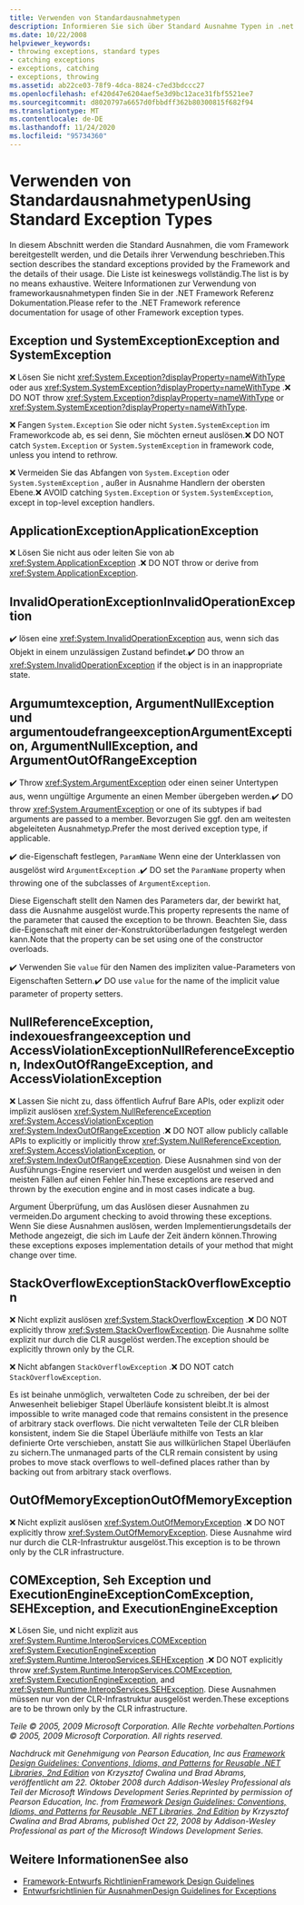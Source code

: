 ```yaml
---
title: Verwenden von Standardausnahmetypen
description: Informieren Sie sich über Standard Ausnahme Typen in .net. Erfahren Sie mehr über "SystemException", "ApplicationException", "argumumtexception", "COMException" und mehr.
ms.date: 10/22/2008
helpviewer_keywords:
- throwing exceptions, standard types
- catching exceptions
- exceptions, catching
- exceptions, throwing
ms.assetid: ab22ce03-78f9-4dca-8824-c7ed3bdccc27
ms.openlocfilehash: ef420d47e6204aef5e3d9bc12ace31fbf5521ee7
ms.sourcegitcommit: d8020797a6657d0fbbdff362b80300815f682f94
ms.translationtype: MT
ms.contentlocale: de-DE
ms.lasthandoff: 11/24/2020
ms.locfileid: "95734360"
---
```

# <a name="using-standard-exception-types"></a><span data-ttu-id="779fb-104">Verwenden von Standardausnahmetypen</span><span class="sxs-lookup"><span data-stu-id="779fb-104">Using Standard Exception Types</span></span>

<span data-ttu-id="779fb-105">In diesem Abschnitt werden die Standard Ausnahmen, die vom Framework bereitgestellt werden, und die Details ihrer Verwendung beschrieben.</span><span class="sxs-lookup"><span data-stu-id="779fb-105">This section describes the standard exceptions provided by the Framework and the details of their usage.</span></span> <span data-ttu-id="779fb-106">Die Liste ist keineswegs vollständig.</span><span class="sxs-lookup"><span data-stu-id="779fb-106">The list is by no means exhaustive.</span></span> <span data-ttu-id="779fb-107">Weitere Informationen zur Verwendung von frameworkausnahmetypen finden Sie in der .NET Framework Referenz Dokumentation.</span><span class="sxs-lookup"><span data-stu-id="779fb-107">Please refer to the .NET Framework reference documentation for usage of other Framework exception types.</span></span>

## <a name="exception-and-systemexception"></a><span data-ttu-id="779fb-108">Exception und SystemException</span><span class="sxs-lookup"><span data-stu-id="779fb-108">Exception and SystemException</span></span>

 <span data-ttu-id="779fb-109">❌ Lösen Sie nicht <xref:System.Exception?displayProperty=nameWithType> oder aus <xref:System.SystemException?displayProperty=nameWithType> .</span><span class="sxs-lookup"><span data-stu-id="779fb-109">❌ DO NOT throw <xref:System.Exception?displayProperty=nameWithType> or <xref:System.SystemException?displayProperty=nameWithType>.</span></span>

 <span data-ttu-id="779fb-110">❌ Fangen `System.Exception` Sie oder nicht `System.SystemException` im Frameworkcode ab, es sei denn, Sie möchten erneut auslösen.</span><span class="sxs-lookup"><span data-stu-id="779fb-110">❌ DO NOT catch `System.Exception` or `System.SystemException` in framework code, unless you intend to rethrow.</span></span>

 <span data-ttu-id="779fb-111">❌ Vermeiden Sie das Abfangen von `System.Exception` oder `System.SystemException` , außer in Ausnahme Handlern der obersten Ebene.</span><span class="sxs-lookup"><span data-stu-id="779fb-111">❌ AVOID catching `System.Exception` or `System.SystemException`, except in top-level exception handlers.</span></span>

## <a name="applicationexception"></a><span data-ttu-id="779fb-112">ApplicationException</span><span class="sxs-lookup"><span data-stu-id="779fb-112">ApplicationException</span></span>

 <span data-ttu-id="779fb-113">❌ Lösen Sie nicht aus oder leiten Sie von ab <xref:System.ApplicationException> .</span><span class="sxs-lookup"><span data-stu-id="779fb-113">❌ DO NOT throw or derive from <xref:System.ApplicationException>.</span></span>

## <a name="invalidoperationexception"></a><span data-ttu-id="779fb-114">InvalidOperationException</span><span class="sxs-lookup"><span data-stu-id="779fb-114">InvalidOperationException</span></span>

 <span data-ttu-id="779fb-115">✔️ lösen eine <xref:System.InvalidOperationException> aus, wenn sich das Objekt in einem unzulässigen Zustand befindet.</span><span class="sxs-lookup"><span data-stu-id="779fb-115">✔️ DO throw an <xref:System.InvalidOperationException> if the object is in an inappropriate state.</span></span>

## <a name="argumentexception-argumentnullexception-and-argumentoutofrangeexception"></a><span data-ttu-id="779fb-116">Argumumtexception, ArgumentNullException und argumentoudefrangeexception</span><span class="sxs-lookup"><span data-stu-id="779fb-116">ArgumentException, ArgumentNullException, and ArgumentOutOfRangeException</span></span>

 <span data-ttu-id="779fb-117">✔️ Throw <xref:System.ArgumentException> oder einen seiner Untertypen aus, wenn ungültige Argumente an einen Member übergeben werden.</span><span class="sxs-lookup"><span data-stu-id="779fb-117">✔️ DO throw <xref:System.ArgumentException> or one of its subtypes if bad arguments are passed to a member.</span></span> <span data-ttu-id="779fb-118">Bevorzugen Sie ggf. den am weitesten abgeleiteten Ausnahmetyp.</span><span class="sxs-lookup"><span data-stu-id="779fb-118">Prefer the most derived exception type, if applicable.</span></span>

 <span data-ttu-id="779fb-119">✔️ die-Eigenschaft festlegen, `ParamName` Wenn eine der Unterklassen von ausgelöst wird `ArgumentException` .</span><span class="sxs-lookup"><span data-stu-id="779fb-119">✔️ DO set the `ParamName` property when throwing one of the subclasses of `ArgumentException`.</span></span>

 <span data-ttu-id="779fb-120">Diese Eigenschaft stellt den Namen des Parameters dar, der bewirkt hat, dass die Ausnahme ausgelöst wurde.</span><span class="sxs-lookup"><span data-stu-id="779fb-120">This property represents the name of the parameter that caused the exception to be thrown.</span></span> <span data-ttu-id="779fb-121">Beachten Sie, dass die-Eigenschaft mit einer der-Konstruktorüberladungen festgelegt werden kann.</span><span class="sxs-lookup"><span data-stu-id="779fb-121">Note that the property can be set using one of the constructor overloads.</span></span>

 <span data-ttu-id="779fb-122">✔️ Verwenden Sie `value` für den Namen des impliziten value-Parameters von Eigenschaften Settern.</span><span class="sxs-lookup"><span data-stu-id="779fb-122">✔️ DO use `value` for the name of the implicit value parameter of property setters.</span></span>

## <a name="nullreferenceexception-indexoutofrangeexception-and-accessviolationexception"></a><span data-ttu-id="779fb-123">NullReferenceException, indexouesfrangeexception und AccessViolationException</span><span class="sxs-lookup"><span data-stu-id="779fb-123">NullReferenceException, IndexOutOfRangeException, and AccessViolationException</span></span>

 <span data-ttu-id="779fb-124">❌ Lassen Sie nicht zu, dass öffentlich Aufruf Bare APIs, oder explizit oder implizit auslösen <xref:System.NullReferenceException> <xref:System.AccessViolationException> <xref:System.IndexOutOfRangeException> .</span><span class="sxs-lookup"><span data-stu-id="779fb-124">❌ DO NOT allow publicly callable APIs to explicitly or implicitly throw <xref:System.NullReferenceException>, <xref:System.AccessViolationException>, or <xref:System.IndexOutOfRangeException>.</span></span> <span data-ttu-id="779fb-125">Diese Ausnahmen sind von der Ausführungs-Engine reserviert und werden ausgelöst und weisen in den meisten Fällen auf einen Fehler hin.</span><span class="sxs-lookup"><span data-stu-id="779fb-125">These exceptions are reserved and thrown by the execution engine and in most cases indicate a bug.</span></span>

 <span data-ttu-id="779fb-126">Argument Überprüfung, um das Auslösen dieser Ausnahmen zu vermeiden.</span><span class="sxs-lookup"><span data-stu-id="779fb-126">Do argument checking to avoid throwing these exceptions.</span></span> <span data-ttu-id="779fb-127">Wenn Sie diese Ausnahmen auslösen, werden Implementierungsdetails der Methode angezeigt, die sich im Laufe der Zeit ändern können.</span><span class="sxs-lookup"><span data-stu-id="779fb-127">Throwing these exceptions exposes implementation details of your method that might change over time.</span></span>

## <a name="stackoverflowexception"></a><span data-ttu-id="779fb-128">StackOverflowException</span><span class="sxs-lookup"><span data-stu-id="779fb-128">StackOverflowException</span></span>

 <span data-ttu-id="779fb-129">❌ Nicht explizit auslösen <xref:System.StackOverflowException> .</span><span class="sxs-lookup"><span data-stu-id="779fb-129">❌ DO NOT explicitly throw <xref:System.StackOverflowException>.</span></span> <span data-ttu-id="779fb-130">Die Ausnahme sollte explizit nur durch die CLR ausgelöst werden.</span><span class="sxs-lookup"><span data-stu-id="779fb-130">The exception should be explicitly thrown only by the CLR.</span></span>

 <span data-ttu-id="779fb-131">❌ Nicht abfangen `StackOverflowException` .</span><span class="sxs-lookup"><span data-stu-id="779fb-131">❌ DO NOT catch `StackOverflowException`.</span></span>

 <span data-ttu-id="779fb-132">Es ist beinahe unmöglich, verwalteten Code zu schreiben, der bei der Anwesenheit beliebiger Stapel Überläufe konsistent bleibt.</span><span class="sxs-lookup"><span data-stu-id="779fb-132">It is almost impossible to write managed code that remains consistent in the presence of arbitrary stack overflows.</span></span> <span data-ttu-id="779fb-133">Die nicht verwalteten Teile der CLR bleiben konsistent, indem Sie die Stapel Überläufe mithilfe von Tests an klar definierte Orte verschieben, anstatt Sie aus willkürlichen Stapel Überläufen zu sichern.</span><span class="sxs-lookup"><span data-stu-id="779fb-133">The unmanaged parts of the CLR remain consistent by using probes to move stack overflows to well-defined places rather than by backing out from arbitrary stack overflows.</span></span>

## <a name="outofmemoryexception"></a><span data-ttu-id="779fb-134">OutOfMemoryException</span><span class="sxs-lookup"><span data-stu-id="779fb-134">OutOfMemoryException</span></span>

 <span data-ttu-id="779fb-135">❌ Nicht explizit auslösen <xref:System.OutOfMemoryException> .</span><span class="sxs-lookup"><span data-stu-id="779fb-135">❌ DO NOT explicitly throw <xref:System.OutOfMemoryException>.</span></span> <span data-ttu-id="779fb-136">Diese Ausnahme wird nur durch die CLR-Infrastruktur ausgelöst.</span><span class="sxs-lookup"><span data-stu-id="779fb-136">This exception is to be thrown only by the CLR infrastructure.</span></span>

## <a name="comexception-sehexception-and-executionengineexception"></a><span data-ttu-id="779fb-137">COMException, Seh Exception und ExecutionEngineException</span><span class="sxs-lookup"><span data-stu-id="779fb-137">ComException, SEHException, and ExecutionEngineException</span></span>

 <span data-ttu-id="779fb-138">❌ Lösen Sie, und nicht explizit aus <xref:System.Runtime.InteropServices.COMException>  <xref:System.ExecutionEngineException> <xref:System.Runtime.InteropServices.SEHException> .</span><span class="sxs-lookup"><span data-stu-id="779fb-138">❌ DO NOT explicitly throw <xref:System.Runtime.InteropServices.COMException>,  <xref:System.ExecutionEngineException>, and <xref:System.Runtime.InteropServices.SEHException>.</span></span> <span data-ttu-id="779fb-139">Diese Ausnahmen müssen nur von der CLR-Infrastruktur ausgelöst werden.</span><span class="sxs-lookup"><span data-stu-id="779fb-139">These exceptions are to be thrown only by the CLR infrastructure.</span></span>

 <span data-ttu-id="779fb-140">*Teile © 2005, 2009 Microsoft Corporation. Alle Rechte vorbehalten.*</span><span class="sxs-lookup"><span data-stu-id="779fb-140">*Portions © 2005, 2009 Microsoft Corporation. All rights reserved.*</span></span>

 <span data-ttu-id="779fb-141">*Nachdruck mit Genehmigung von Pearson Education, Inc aus [Framework Design Guidelines: Conventions, Idioms, and Patterns for Reusable .NET Libraries, 2nd Edition](https://www.informit.com/store/framework-design-guidelines-conventions-idioms-and-9780321545619) von Krzysztof Cwalina und Brad Abrams, veröffentlicht am 22. Oktober 2008 durch Addison-Wesley Professional als Teil der Microsoft Windows Development Series.*</span><span class="sxs-lookup"><span data-stu-id="779fb-141">*Reprinted by permission of Pearson Education, Inc. from [Framework Design Guidelines: Conventions, Idioms, and Patterns for Reusable .NET Libraries, 2nd Edition](https://www.informit.com/store/framework-design-guidelines-conventions-idioms-and-9780321545619) by Krzysztof Cwalina and Brad Abrams, published Oct 22, 2008 by Addison-Wesley Professional as part of the Microsoft Windows Development Series.*</span></span>

## <a name="see-also"></a><span data-ttu-id="779fb-142">Weitere Informationen</span><span class="sxs-lookup"><span data-stu-id="779fb-142">See also</span></span>

- [<span data-ttu-id="779fb-143">Framework-Entwurfs Richtlinien</span><span class="sxs-lookup"><span data-stu-id="779fb-143">Framework Design Guidelines</span></span>](index.md)
- [<span data-ttu-id="779fb-144">Entwurfsrichtlinien für Ausnahmen</span><span class="sxs-lookup"><span data-stu-id="779fb-144">Design Guidelines for Exceptions</span></span>](exceptions.md)
